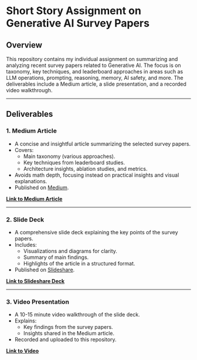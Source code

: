 # Short Story Assignment on Generative AI Survey Papers

## Overview
This repository contains my individual assignment on summarizing and analyzing recent survey papers related to Generative AI. The focus is on taxonomy, key techniques, and leaderboard approaches in areas such as LLM operations, prompting, reasoning, memory, AI safety, and more. The deliverables include a Medium article, a slide presentation, and a recorded video walkthrough.

---

## Deliverables

### 1. **Medium Article**
- A concise and insightful article summarizing the selected survey papers.
- Covers:
  - Main taxonomy (various approaches).
  - Key techniques from leaderboard studies.
  - Architecture insights, ablation studies, and metrics.
- Avoids math depth, focusing instead on practical insights and visual explanations.
- Published on [Medium](https://medium.com/@mansivekaria09/towards-next-generation-llm-based-recommender-systems-a6d3f63da7ed).

[**Link to Medium Article**]([#](https://medium.com/@mansivekaria09/towards-next-generation-llm-based-recommender-systems-a6d3f63da7ed)) 

---

### 2. **Slide Deck**
- A comprehensive slide deck explaining the key points of the survey papers.
- Includes:
  - Visualizations and diagrams for clarity.
  - Summary of main findings.
  - Highlights of the article in a structured format.
- Published on [Slideshare](https://www.slideshare.net).

[**Link to Slideshare Deck**](#) 

---

### 3. **Video Presentation**
- A 10-15 minute video walkthrough of the slide deck.
- Explains:
  - Key findings from the survey papers.
  - Insights shared in the Medium article.
- Recorded and uploaded to this repository.

[**Link to Video**](#) 


